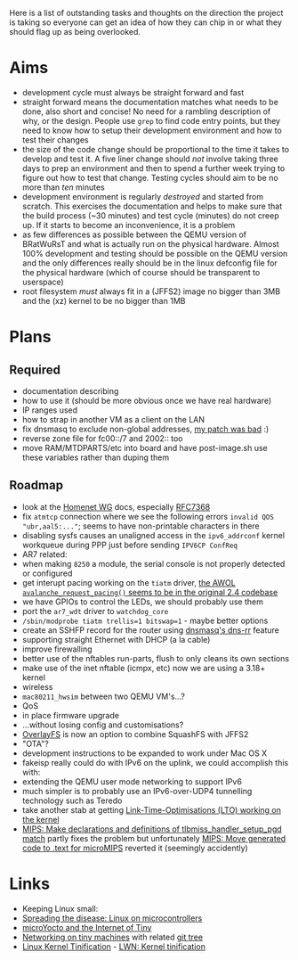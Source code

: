 Here is a list of outstanding tasks and thoughts on the direction the project is taking so everyone can get an idea of how they can chip in or what they should flag up as being overlooked.

# Aims

 * development cycle must always be straight forward and fast
  * straight forward means the documentation matches what needs to be done, also short and concise!  No need for a rambling description of why, or the design.  People use `grep` to find code entry points, but they need to know how to setup their development environment and how to test their changes
  * the size of the code change should be proportional to the time it takes to develop and test it.  A five liner change should *not* involve taking three days to prep an environment and then to spend a further week trying to figure out how to test that change.  Testing cycles should aim to be no more than *ten* minutes
 * development environment is regularly *destroyed* and started from scratch.  This exercises the documentation and helps to make sure that the build process (~30 minutes) and test cycle (minutes) do not creep up.  If it starts to become an inconvenience, it is a problem
 * as few differences as possible between the QEMU version of BRatWuRsT and what is actually run on the physical hardware.  Almost 100% development and testing should be possible on the QEMU version and the only differences really should be in the linux defconfig file for the physical hardware (which of course should be transparent to userspace)
 * root filesystem *must* always fit in a (JFFS2) image no bigger than 3MB and the (xz) kernel to be no bigger than 1MB

# Plans

## Required

 * documentation describing
  * how to use it (should be more obvious once we have real hardware)
  * IP ranges used
  * how to strap in another VM as a client on the LAN
 * fix dnsmasq to exclude non-global addresses, [my patch was bad](http://lists.thekelleys.org.uk/pipermail/dnsmasq-discuss/2015q1/009122.html) :)
  * reverse zone file for fc00::/7 and 2002:: too
 * move RAM/MTDPARTS/etc into board and have post-image.sh use these variables rather than duping them

## Roadmap

 * look at the [Homenet WG](http://tools.ietf.org/wg/homenet/) docs, especially [RFC7368](http://tools.ietf.org/html/rfc7368)
 * fix `atmtcp` connection where we see the following errors `invalid QOS "ubr,aal5:..."`; seems to have non-printable characters in there
 * disabling sysfs causes an unaligned access in the `ipv6_addrconf` kernel workqueue during PPP just before sending `IPV6CP ConfReq`
 * AR7 related:
  * when making `8250` a module, the serial console is not properly detected or configured
  * get interupt pacing working on the `tiatm` driver, [the AWOL `avalanche_request_pacing()` seems to be in the original 2.4 codebase](http://www.mit.edu/afs.new/sipb/project/merakidev/src/openwrt-meraki/openwrt/target/linux/ar7-2.4/patches/000-ar7_support.patch)
  * we have GPIOs to control the LEDs, we should probably use them
  * port the `ar7_wdt` driver to `watchdog_core`
  * `/sbin/modprobe tiatm trellis=1 bitswap=1` - maybe better options
 * create an SSHFP record for the router using [dnsmasq's dns-rr](http://lists.thekelleys.org.uk/pipermail/dnsmasq-discuss/2012q2/005941.html) feature
 * supporting straight Ethernet with DHCP (a la cable)
 * improve firewalling
  * better use of the nftables run-parts, flush to only cleans its own sections
  * make use of the inet nftable (icmpx, etc) now we are using a 3.18+ kernel
 * wireless
  * `mac80211_hwsim` between two QEMU VM's...?
 * QoS
 * in place firmware upgrade
  * ...without losing config and customisations?
  * [OverlayFS](https://git.kernel.org/cgit/linux/kernel/git/torvalds/linux.git/tree/Documentation/filesystems/overlayfs.txt) is now an option to combine SquashFS with JFFS2
  * "OTA"?
 * development instructions to be expanded to work under Mac OS X
 * fakeisp really could do with IPv6 on the uplink, we could accomplish this with:
  * extending the QEMU user mode networking to support IPv6
  * much simpler is to probably use an IPv6-over-UDP4 tunnelling technology such as Teredo
 * take another stab at getting [Link-Time-Optimisations (LTO) working on the kernel](https://github.com/andikleen/linux-misc/tree/lto-4.0)
  * [MIPS: Make declarations and definitions of tlbmiss_handler_setup_pgd match](http://git.kernel.org/cgit/linux/kernel/git/torvalds/linux.git/commit/?id=0bfbf6a256348b1543e638c7d7b2f3004b289fdb) partly fixes the problem but unfortunately [MIPS: Move generated code to .text for microMIPS](http://git.kernel.org/cgit/linux/kernel/git/torvalds/linux.git/commit/?id=6ba045f9fbdafb48da42aa8576ea7a3980443136) reverted it (seemingly accidently)

# Links

 * Keeping Linux small:
  * [Spreading the disease: Linux on microcontrollers](http://elinux.org/images/c/ca/Spreading.pdf)
  * [microYocto and the Internet of Tiny](http://elinux.org/images/5/54/Tom.zanussi-elc2014.pdf)
  * [Networking on tiny machines](http://lwn.net/Articles/597529/) with related [git tree](https://git.kernel.org/cgit/linux/kernel/git/ak/linux-misc.git/?h=net/debloat)
  * [Linux Kernel Tinification](https://tiny.wiki.kernel.org/) - [LWN: Kernel tinification](http://lwn.net/Articles/608945/)
